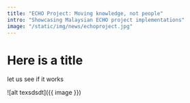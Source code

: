 ```yaml
---
title: "ECHO Project: Moving knowledge, not people"
intro: "Showcasing Malaysian ECHO project implementations"
image: "/static/img/news/echoproject.jpg"
---
```


# Here is a title

let us see if it works

![alt texsdsdt]({{ image }})
